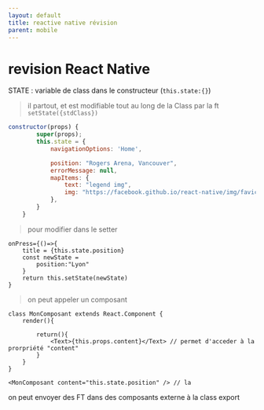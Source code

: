 ```yaml
---
layout: default
title: reactive native révision
parent: mobile
---
```

# revision React Native

STATE :  variable de class dans le constructeur (`this.state:{}`)
> il partout, et est modifiable tout au long de la Class par la ft `setState({stdClass})`
```javascript
constructor(props) {
        super(props);
        this.state = {
            navigationOptions: 'Home',

            position: "Rogers Arena, Vancouver",
            errorMessage: null,
            mapItems: {
                text: "legend img",
                img: "https://facebook.github.io/react-native/img/favicon.png",
            },
        }
    }
```

> pour modifier dans le setter
```
onPress={()=>{
    title = {this.state.position}
    const newState =
        position:"Lyon"
    }
    return this.setState(newState)
}
```

> on peut appeler un composant
```
class MonComposant extends React.Component {
    render(){

        return(){
            <Text>{this.props.content}</Text> // permet d'acceder à la prorpriété "content"
        }
    }
}
```

```
<MonComposant content="this.state.position" /> // la
```
 on peut envoyer des FT dans des composants externe à la class export